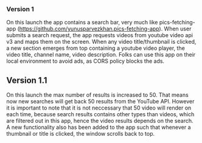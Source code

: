 ### Version 1
On this launch the app contains a search bar, very much like pics-fetching-app (https://github.com/yunusparvezkhan.pics-fetching-app). When user submits a search request, the app requests videos from youtube video api v3 and maps them on the screen. When any video title/thumbnail is clicked, a new section emerges from top containing a youtube video player, the video title, channel name, video description. Folks can use this app on their local environment to avoid ads, as CORS policy blocks the ads. 

## Version 1.1
On this launch the max number of results is increased to 50. That means now new searches will get back 50 results from the YouTube API. However it is important to note that it is not neccessary that 50 video will render on each time, because search results contains other types than videos, which are filtered out in this app, hence the video results depends on the search.
A new functionality also has been added to the app such that whenever a thumbnail or title is clicked, the window scrolls back to top. 